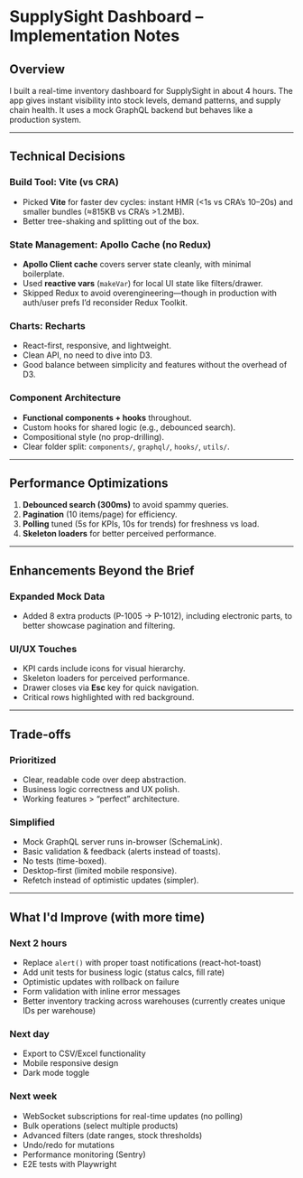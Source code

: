 # SupplySight Dashboard – Implementation Notes

## Overview
I built a real-time inventory dashboard for SupplySight in about 4 hours. The app gives instant visibility into stock levels, demand patterns, and supply chain health. It uses a mock GraphQL backend but behaves like a production system.

---

## Technical Decisions

### Build Tool: Vite (vs CRA)
- Picked **Vite** for faster dev cycles: instant HMR (<1s vs CRA’s 10–20s) and smaller bundles (≈815KB vs CRA’s >1.2MB).
- Better tree-shaking and splitting out of the box.

### State Management: Apollo Cache (no Redux)
- **Apollo Client cache** covers server state cleanly, with minimal boilerplate.
- Used **reactive vars** (`makeVar`) for local UI state like filters/drawer.
- Skipped Redux to avoid overengineering—though in production with auth/user prefs I’d reconsider Redux Toolkit.

### Charts: Recharts
- React-first, responsive, and lightweight.
- Clean API, no need to dive into D3.
- Good balance between simplicity and features without the overhead of D3.

### Component Architecture
- **Functional components + hooks** throughout.
- Custom hooks for shared logic (e.g., debounced search).
- Compositional style (no prop-drilling).
- Clear folder split: `components/`, `graphql/`, `hooks/`, `utils/`.

---

## Performance Optimizations
1. **Debounced search (300ms)** to avoid spammy queries.  
2. **Pagination** (10 items/page) for efficiency.  
3. **Polling** tuned (5s for KPIs, 10s for trends) for freshness vs load.  
4. **Skeleton loaders** for better perceived performance.  

---

## Enhancements Beyond the Brief

### Expanded Mock Data
- Added 8 extra products (P-1005 → P-1012), including electronic parts, to better showcase pagination and filtering.

### UI/UX Touches
- KPI cards include icons for visual hierarchy.  
- Skeleton loaders for perceived performance.  
- Drawer closes via **Esc** key for quick navigation.
- Critical rows highlighted with red background.  

---

## Trade-offs

### Prioritized
- Clear, readable code over deep abstraction.  
- Business logic correctness and UX polish.  
- Working features > “perfect” architecture.  

### Simplified
- Mock GraphQL server runs in-browser (SchemaLink).  
- Basic validation & feedback (alerts instead of toasts).  
- No tests (time-boxed).  
- Desktop-first (limited mobile responsive).
- Refetch instead of optimistic updates (simpler).

---

## What I'd Improve (with more time)

### Next 2 hours
- Replace `alert()` with proper toast notifications (react-hot-toast)
- Add unit tests for business logic (status calcs, fill rate)
- Optimistic updates with rollback on failure
- Form validation with inline error messages
- Better inventory tracking across warehouses (currently creates unique IDs per warehouse)

### Next day
- Export to CSV/Excel functionality  
- Mobile responsive design
- Dark mode toggle

### Next week
- WebSocket subscriptions for real-time updates (no polling)
- Bulk operations (select multiple products)
- Advanced filters (date ranges, stock thresholds)
- Undo/redo for mutations
- Performance monitoring (Sentry)
- E2E tests with Playwright
